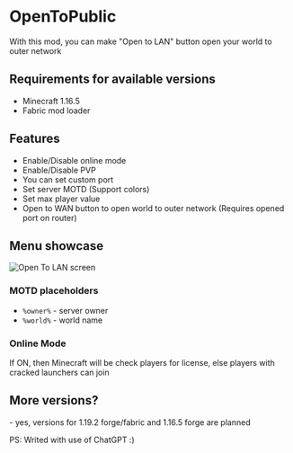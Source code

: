 # OpenToPublic
With this mod, you can make "Open to LAN" button open your world to outer network

## Requirements for available versions
 - Minecraft 1.16.5
 - Fabric mod loader

## Features
 - Enable/Disable online mode
 - Enable/Disable PVP
 - You can set custom port
 - Set server MOTD (Support colors)
 - Set max player value
 - Open to WAN button to open world to outer network (Requires opened port on router)

## Menu showcase
![Open To LAN screen](https://cdn.modrinth.com/data/RTCPiKQj/images/b4bd2ab90f8f96db728e1435af9ddea488d5d786.png)

### MOTD placeholders
 - `%owner%` - server owner
 - `%world%` - world name

### Online Mode
If ON, then Minecraft will be check players for license, else players with cracked launchers can join

## More versions?
 \- yes, versions for 1.19.2 forge/fabric and 1.16.5 forge are planned

PS: Writed with use of ChatGPT :)

